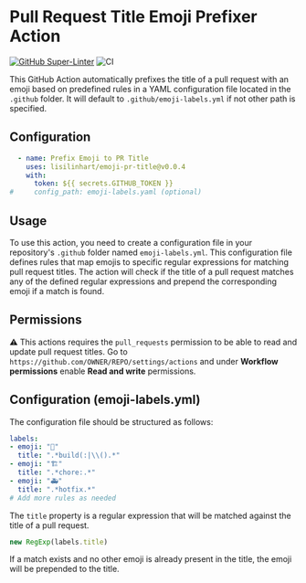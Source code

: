 # Pull Request Title Emoji Prefixer Action

[![GitHub Super-Linter](https://github.com/lisilinhart/emoji-pr-title/actions/workflows/linter.yml/badge.svg)](https://github.com/super-linter/super-linter)
![CI](https://github.com/lisilinhart/emoji-pr-title/actions/workflows/ci.yml/badge.svg)

This GitHub Action automatically prefixes the title of a pull request with an 
emoji based on predefined rules in a YAML configuration file located in the `.github` folder. 
It will default to `.github/emoji-labels.yml` if not other path is specified.

## Configuration

```yaml 
  - name: Prefix Emoji to PR Title       
    uses: lisilinhart/emoji-pr-title@v0.0.4
    with:
      token: ${{ secrets.GITHUB_TOKEN }}
#     config_path: emoji-labels.yaml (optional)
```

## Usage

To use this action, you need to create a configuration file in your repository's `.github` folder 
named `emoji-labels.yml`. This configuration file defines rules that map emojis to specific regular 
expressions for matching pull request titles. The action will check if the title of a pull request 
matches any of the defined regular expressions and prepend the corresponding emoji if a match is found.

## Permissions

⚠️ This actions requires the `pull_requests` permission to be able to read and update pull request 
titles. Go to `https://github.com/OWNER/REPO/settings/actions` and under **Workflow permissions** 
enable **Read and write** permissions.


## Configuration (emoji-labels.yml)

The configuration file should be structured as follows:

```yaml
labels:
- emoji: "🔨"
  title: ".*build(:|\\().*"
- emoji: "🏗️"
  title: ".*chore:.*"
- emoji: "🚑"
  title: ".*hotfix.*"
# Add more rules as needed
```

The `title` property is a regular expression that will be matched against the title of a pull request.

```js
new RegExp(labels.title)
```

If a match exists and no other emoji is already present in the title, the emoji will be prepended to the
title.